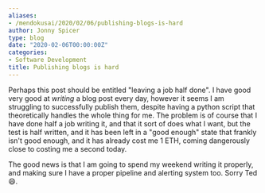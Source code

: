 ```yaml
---
aliases:
- /mendokusai/2020/02/06/publishing-blogs-is-hard
author: Jonny Spicer
type: blog
date: "2020-02-06T00:00:00Z"
categories:
- Software Development
title: Publishing blogs is hard
---
```

Perhaps this post should be entitled "leaving a job half done". I have good very good at *writing* a blog post every day, however it seems I am struggling to successfully
publish them, despite having a python script that theoretically handles the whole thing for me. The problem is of course that I have done half a job writing it, and that it
sort of does what I want, but the test is half written, and it has been left in a "good enough" state that frankly isn't good enough, and it has already cost me 1 ETH, coming
dangerously close to costing me a second today.

The good news is that I am going to spend my weekend writing it properly, and making sure I have a proper pipeline and alerting system too. Sorry Ted 😄.
